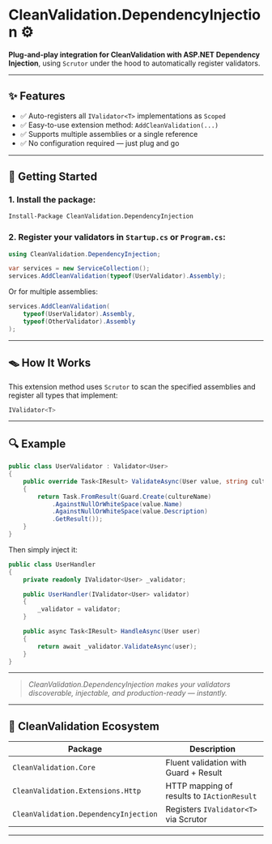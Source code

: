 # CleanValidation.DependencyInjection ⚙️

**Plug-and-play integration for CleanValidation with ASP.NET Dependency Injection**, using `Scrutor` under the hood to automatically register validators.

---

## ✨ Features

* ✅ Auto-registers all `IValidator<T>` implementations as `Scoped`
* ✅ Easy-to-use extension method: `AddCleanValidation(...)`
* ✅ Supports multiple assemblies or a single reference
* ✅ No configuration required — just plug and go

---

## 🚀 Getting Started

### 1. Install the package:

```bash
Install-Package CleanValidation.DependencyInjection
```

### 2. Register your validators in `Startup.cs` or `Program.cs`:

```csharp
using CleanValidation.DependencyInjection;

var services = new ServiceCollection();
services.AddCleanValidation(typeof(UserValidator).Assembly);
```

Or for multiple assemblies:

```csharp
services.AddCleanValidation(
    typeof(UserValidator).Assembly,
    typeof(OtherValidator).Assembly
);
```

---

## 🪤 How It Works

This extension method uses `Scrutor` to scan the specified assemblies and register all types that implement:

```csharp
IValidator<T>
```
---

## 🔍 Example

```csharp
public class UserValidator : Validator<User>
{
    public override Task<IResult> ValidateAsync(User value, string cultureName = "en-US", CancellationToken cancellationToken = default)
    {
        return Task.FromResult(Guard.Create(cultureName)
            .AgainstNullOrWhiteSpace(value.Name)
            .AgainstNullOrWhiteSpace(value.Description)
            .GetResult());
    }
}
```

Then simply inject it:

```csharp
public class UserHandler
{
    private readonly IValidator<User> _validator;

    public UserHandler(IValidator<User> validator)
    {
        _validator = validator;
    }

    public async Task<IResult> HandleAsync(User user)
    {
        return await _validator.ValidateAsync(user);
    }
}
```

---

> *CleanValidation.DependencyInjection makes your validators discoverable, injectable, and production-ready — instantly.*

---

## 🛁 CleanValidation Ecosystem

| Package                               | Description                                |
| ------------------------------------- | ------------------------------------------ |
| `CleanValidation.Core`                | Fluent validation with Guard + Result<T>   |
| `CleanValidation.Extensions.Http`     | HTTP mapping of results to `IActionResult` |
| `CleanValidation.DependencyInjection` | Registers `IValidator<T>` via Scrutor      |

---
